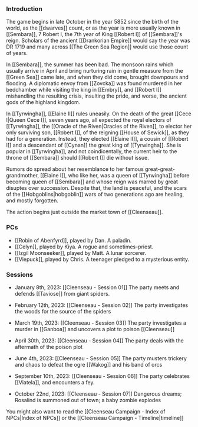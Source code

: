 ### Introduction

The game begins in late October in the year 5852 since the birth of the world, as the [[dwarves]] count, or as the year is more usually known in [[Sembara]], 7 Robert I, the 7th year of King [[Robert I]] of [[Sembara]]'s reign. Scholars of the ancient [[Drankorian Empire]] would say the year was DR 1719 and many across [[The Green Sea Region]] would use those count of years.

In [[Sembara]], the summer has been bad. The monsoon rains which usually arrive in April and bring nurturing rain in gentle measure from the [[Green Sea]] came late, and when they did come, brought downpours and flooding. A diplomatic envoy from [[Zovcka]] was found murdered in her bedchamber while visiting the king in [[Embry]], and [[Robert I]] mishandling the resulting crisis, insulting the pride, and worse, the ancient gods of the highland kingdom.

In [[Tyrwingha]], [[Elaine II]] rules uneasily. On the death of the great [[Cece I|Queen Cece I]], seven years ago, all expected the royal electors of [[Tyrwingha]], the [[Oracle of the Riven|Oracles of the Riven]], to elector her only surviving son, [[Robert I]], of the reigning [[House of Sewick]], as they had for a generation. Instead, they elected [[Elaine II]], a cousin of [[Robert I]] and a descendant of [[Cynan]] the great king of [[Tyrwingha]]. She is popular in [[Tyrwingha]], and not coindicentally, the current heir to the throne of [[Sembara]] should [[Robert I]] die without issue.

Rumors do spread about her resemblance to her famous great-great-grandmother, [[Elaine I]], who like her, was a queen of [[Tyrwingha]] before becoming queen of [[Sembara]] and whose reign was marred by great disuptes over succession. Despite that, the land is peaceful, and the scars of the [[Hobgoblins|hobgoblin]] wars of two generations ago are healing, and mostly forgotten. 

The action begins just outside the market town of [[Cleenseau]].

### PCs

* [[Robin of Abenfyrd]], played by Dan. A paladin.
* [[Celyn]], played by Kiya. A rogue and sometimes-priest.
* [[Izgil Moonseeker]], played by Matt. A lunar sorcerer.
* [[Viepuck]], played by Chris. A teenager pledged to a mysterious entity.
### Sessions

* January 8th, 2023: [[Cleenseau - Session 01]]
	The party meets and defends [[Taviose]] from giant spiders.

* February 12th, 2023: [[Cleenseau - Session 02]]
	The party investigates the woods for the source of the spiders

* March 19th, 2023: [[Cleenseau - Session 03]]
	The party investigates a murder in [[Ganboa]] and uncovers a plot to poison [[Cleenseau]]

* April 30th, 2023: [[Cleenseau - Session 04]]
	The party deals with the aftermath of the poison plot

* June 4th, 2023: [[Cleenseau - Session 05]]
	The party musters trickery and chaos to defeat the ogre [[Wakog]] and his band of orcs

* September 10th, 2023: [[Cleenseau - Session 06]]
	The party celebrates [[Viatela]], and encounters a fey.

* October 22nd, 2023: [[Cleenseau - Session 07]]
	Dangerous dreams; Rosalind is summoned out of town; a baby zombie explodes

You might also want to read the [[Cleenseau Campaign - Index of NPCs|Index of NPCs]] or the [[Cleenseau Campaign - Timeline|timeline]]